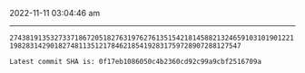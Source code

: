 2022-11-11 03:04:46 am

---

`2743819135327337186720518276319762761351542181458821324659103101901221198283142901827481135121784621854192831759728907288127547`

`Latest commit SHA is: 0f17eb1086050c4b2360cd92c99a9cbf2516709a `

